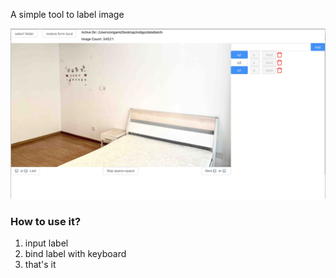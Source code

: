 A simple tool to label image

![intro_1](./readme/intro_1.png)

### How to use it?

1. input label
2. bind label with keyboard
3. that's it